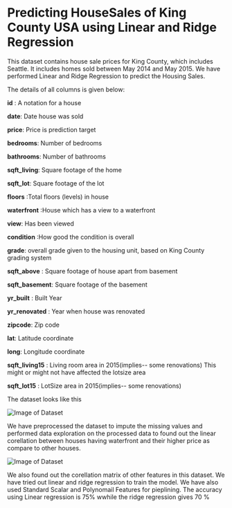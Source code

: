 # Predicting HouseSales of King County USA using Linear and Ridge Regression 
This dataset contains house sale prices for King County, which includes Seattle. It includes homes sold between May 2014 and May 2015. We have performed Linear and Ridge Regression to predict the Housing Sales.

The details of all columns is given below:

**id** : A notation for a house

**date**: Date house was sold

**price**: Price is prediction target

**bedrooms**: Number of bedrooms

**bathrooms**: Number of bathrooms

**sqft_living**: Square footage of the home

**sqft_lot**: Square footage of the lot

**floors** :Total floors (levels) in house

**waterfront** :House which has a view to a waterfront

**view**: Has been viewed

**condition** :How good the condition is overall

**grade**: overall grade given to the housing unit, based on King County grading system

**sqft_above** : Square footage of house apart from basement

**sqft_basement**: Square footage of the basement

**yr_built** : Built Year

**yr_renovated** : Year when house was renovated

**zipcode**: Zip code

**lat**: Latitude coordinate

**long**: Longitude coordinate

**sqft_living15** : Living room area in 2015(implies-- some renovations) This might or might not have affected the lotsize area

**sqft_lot15** : LotSize area in 2015(implies-- some renovations)

The dataset looks like this

![Image of Dataset](https://hmp.me/dbuu)

We have preprocessed the dataset to impute the missing values and performed data exploration on the processed data to found out the linear corellation between houses having waterfront and their higher price as compare to other houses.

![Image of Dataset](https://hmp.me/dbuv)

We also found out the corellation matrix of other features in this dataset. We have tried out linear and ridge regression to train the model. We have also used Standard Scalar and Polynomail Features for pieplining. The accuracy using Linear regression is 75% wwhile the ridge regression gives 70 %

